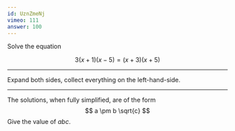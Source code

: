 ```yaml
---
id: UznZmeNj
vimeo: 111
answer: 100
---
```


Solve the equation

$$
3(x + 1)(x - 5) = (x+3)(x+5)
$$

---

Expand both sides, collect everything on the left-hand-side.

---

The solutions, when fully simplified, are of the form
$$
a \pm b \sqrt{c}
$$
Give the value of $abc$.
